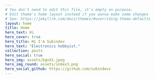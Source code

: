 ```yaml
---
# You don't need to edit this file, it's empty on purpose.
# Edit theme's home layout instead if you wanna make some changes
# See: https://jekyllrb.com/docs/themes/#overriding-theme-defaults
layout: home
title: Home
hero_text: Hi
hero_cover: true
hero_title: Hi I'm Subindev
hero_text: "Electronics hobbyist."
collection: posts
hero_social: true
hero_img: assets/bgnd1.jpeg
hero_img_round: assets/index3.png
hero_social_github: https://github.com/subindevs
---
```

